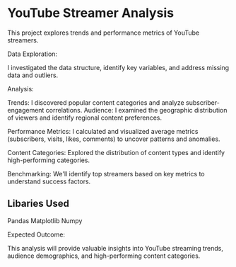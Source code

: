 # YouTube Streamer Analysis

This project explores trends and performance metrics of YouTube streamers.

Data Exploration:

I investigated the data structure, identify key variables, and address missing data and outliers.

Analysis:

Trends: I discovered popular content categories and analyze subscriber-engagement correlations.
Audience: I examined the geographic distribution of viewers and identify regional content preferences.

Performance Metrics: I calculated and visualized average metrics (subscribers, visits, likes, comments) to uncover patterns and anomalies.

Content Categories: Explored the distribution of content types and identify high-performing categories.

Benchmarking:
We'll identify top streamers based on key metrics to understand success factors.

## Libaries Used
Pandas
Matplotlib
Numpy

Expected Outcome:

This analysis will provide valuable insights into YouTube streaming trends, audience demographics, and high-performing content categories.